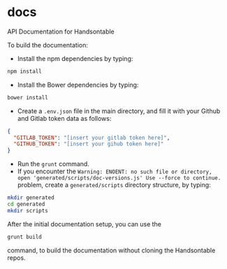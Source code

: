 docs
====

API Documentation for Handsontable

To build the documentation:
* Install the npm dependencies by typing:
```sh
npm install
```
* Install the Bower dependencies by typing:
```sh
bower install
```
* Create a `.env.json` file in the main directory, and fill it with your Github and Gitlab token data as follows:
```json
{
  "GITLAB_TOKEN": "[insert your gitlab token here]",
  "GITHUB_TOKEN": "[insert your gihub token here]"
}
```
* Run the `grunt` command.
* If you encounter the
`Warning: ENOENT: no such file or directory, open 'generated/scripts/doc-versions.js' Use --force to continue.`
problem, create a `generated/scripts` directory structure, by typing:
```sh
mkdir generated
cd generated
mkdir scripts
```

After the initial documentation setup, you can use the
```sh
grunt build
```
command, to build the documentation without cloning the Handsontable repos.
